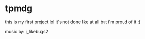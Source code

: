 # tpmdg
this is my first project lol it's not done like at all but i'm proud of it :)

music by: i_likebugs2
